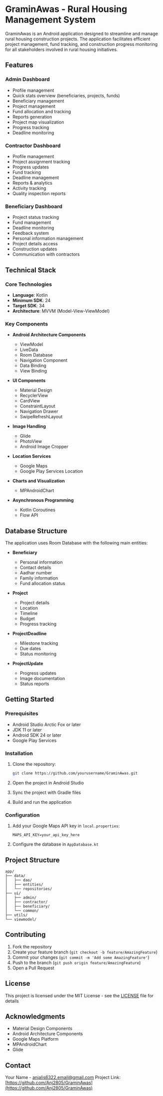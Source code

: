 # GraminAwas - Rural Housing Management System

GraminAwas is an Android application designed to streamline and manage rural housing construction projects. The application facilitates efficient project management, fund tracking, and construction progress monitoring for all stakeholders involved in rural housing initiatives.

## Features

### Admin Dashboard
- Profile management
- Quick stats overview (beneficiaries, projects, funds)
- Beneficiary management
- Project management
- Fund allocation and tracking
- Reports generation
- Project map visualization
- Progress tracking
- Deadline monitoring

### Contractor Dashboard
- Profile management
- Project assignment tracking
- Progress updates
- Fund tracking
- Deadline management
- Reports & analytics
- Activity tracking
- Quality inspection reports

### Beneficiary Dashboard
- Project status tracking
- Fund management
- Deadline monitoring
- Feedback system
- Personal information management
- Project details access
- Construction updates
- Communication with contractors

## Technical Stack

### Core Technologies
- **Language**: Kotlin
- **Minimum SDK**: 24
- **Target SDK**: 34
- **Architecture**: MVVM (Model-View-ViewModel)

### Key Components
- **Android Architecture Components**
  - ViewModel
  - LiveData
  - Room Database
  - Navigation Component
  - Data Binding
  - View Binding

- **UI Components**
  - Material Design
  - RecyclerView
  - CardView
  - ConstraintLayout
  - Navigation Drawer
  - SwipeRefreshLayout

- **Image Handling**
  - Glide
  - PhotoView
  - Android Image Cropper

- **Location Services**
  - Google Maps
  - Google Play Services Location

- **Charts and Visualization**
  - MPAndroidChart

- **Asynchronous Programming**
  - Kotlin Coroutines
  - Flow API

## Database Structure

The application uses Room Database with the following main entities:

- **Beneficiary**
  - Personal information
  - Contact details
  - Aadhar number
  - Family information
  - Fund allocation status

- **Project**
  - Project details
  - Location
  - Timeline
  - Budget
  - Progress tracking

- **ProjectDeadline**
  - Milestone tracking
  - Due dates
  - Status monitoring

- **ProjectUpdate**
  - Progress updates
  - Image documentation
  - Status reports

## Getting Started

### Prerequisites
- Android Studio Arctic Fox or later
- JDK 11 or later
- Android SDK 24 or later
- Google Play Services

### Installation
1. Clone the repository:
   ```bash
   git clone https://github.com/yourusername/GraminAwas.git
   ```

2. Open the project in Android Studio

3. Sync the project with Gradle files

4. Build and run the application

### Configuration
1. Add your Google Maps API key in `local.properties`:
   ```
   MAPS_API_KEY=your_api_key_here
   ```

2. Configure the database in `AppDatabase.kt`

## Project Structure
```
app/
├── data/
│   ├── dao/
│   ├── entities/
│   └── repositories/
├── ui/
│   ├── admin/
│   ├── contractor/
│   ├── beneficiary/
│   └── common/
├── utils/
└── viewmodel/
```

## Contributing
1. Fork the repository
2. Create your feature branch (`git checkout -b feature/AmazingFeature`)
3. Commit your changes (`git commit -m 'Add some AmazingFeature'`)
4. Push to the branch (`git push origin feature/AmazingFeature`)
5. Open a Pull Request

## License
This project is licensed under the MIT License - see the [LICENSE](LICENSE) file for details

## Acknowledgments
- Material Design Components
- Android Architecture Components
- Google Maps Platform
- MPAndroidChart
- Glide

## Contact
Your Name - anjalis6322.email@gmail.com
Project Link: [https://github.com/Anj2805/GraminAwas](https://github.com/Anj2805/GraminAwas) 
